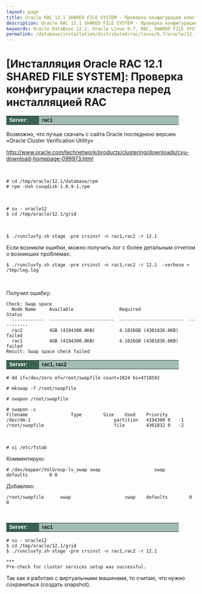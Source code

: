 ```yaml
---
layout: page
title: Oracle RAC 12.1 SHARED FILE SYSTEM - Проверка конфигурации кластера перед инсталляцией RAC
description: Oracle RAC 12.1 SHARED FILE SYSTEM - Проверка конфигурации кластера перед инсталляцией RAC
keywords: Oracle DataBase 12.1, Oracle Linux 6.7, RAC, SHARED FILE SYSTEM
permalink: /database/installation/distributed/rac/linux/6.7/oracle/12.1/shared-file-system/check-environment-before-install/
---
```


# [Инсталляция Oracle RAC 12.1 SHARED FILE SYSTEM]: Проверка конфигурации кластера перед инсталляцией RAC

<table cellpadding="4" cellspacing="2" align="center" border="0" width="100%">
	<tr>
		<td style="color: rgb(255, 255, 255);" bgcolor="#386351" width="14%"><span style="font-family: Arial,Helvetica,sans-serif; font-size: 14px;"><strong>Server:</strong></span></td>
		<td height="20" bgcolor="#a2bcb1" width="60%"><span style="font-family: Arial,Helvetica,sans-serif; font-size: 14px;"><strong>rac1</strong></span></td>
	</tr>
</table>

Возможно, что лучше скачать с сайта Oracle последнюю версию «Oracle Cluster Verification Utility»

http://www.oracle.com/technetwork/products/clustering/downloads/cvu-download-homepage-099973.html

<br/>

    # cd /tmp/oracle/12.1/database/rpm
    # rpm -Uvh cvuqdisk-1.0.9-1.rpm

<br/>

    # su - oracle12
    $ cd /tmp/oracle/12.1/grid

<br/>

    $ ./runcluvfy.sh stage -pre crsinst -n rac1,rac2 -r 12.1

Если возникли ошибки, можно получить лог с более детальным отчетом о возникших проблемах:

    $ ./runcluvfy.sh stage -pre crsinst -n rac1,rac2 -r 12.1  -verbose > /tmp/log.log

<br/>

Получил ошибку:

    Check: Swap space
      Node Name     Available                 Required                  Status
      ------------  ------------------------  ------------------------  ----------
      rac2          4GB (4194300.0KB)         4.1026GB (4301836.0KB)    failed
      rac1          4GB (4194300.0KB)         4.1026GB (4301836.0KB)    failed
    Result: Swap space check failed

<table cellpadding="4" cellspacing="2" align="center" border="0" width="100%">
	<tr>
		<td style="color: rgb(255, 255, 255);" bgcolor="#386351" width="14%"><span style="font-family: Arial,Helvetica,sans-serif; font-size: 14px;"><strong>Server:</strong></span></td>
		<td height="20" bgcolor="#a2bcb1" width="60%"><span style="font-family: Arial,Helvetica,sans-serif; font-size: 14px;"><strong>rac1, rac2</strong></span></td>
	</tr>
</table>

    # dd if=/dev/zero of=/root/swapfile count=1024 bs=4718592

    # mkswap -f /root/swapfile

    # swapon /root/swapfile

    # swapon -s
    Filename				Type		Size	Used	Priority
    /dev/dm-1                               partition	4194300	0	-1
    /root/swapfile                          file		4301832	0	-2

<br/>

    # vi /etc/fstab

Комментирую:

    # /dev/mapper/VolGroup-lv_swap swap                    swap    defaults        0 0

Добавляю:

    /root/swapfile      swap                    swap    defaults        0 0

<br/>

<table cellpadding="4" cellspacing="2" align="center" border="0" width="100%">
	<tr>
		<td style="color: rgb(255, 255, 255);" bgcolor="#386351" width="14%"><span style="font-family: Arial,Helvetica,sans-serif; font-size: 14px;"><strong>Server:</strong></span></td>
		<td height="20" bgcolor="#a2bcb1" width="60%"><span style="font-family: Arial,Helvetica,sans-serif; font-size: 14px;"><strong>rac1</strong></span></td>
	</tr>
</table>

    # su - oracle12
    $ cd /tmp/oracle/12.1/grid
    $ ./runcluvfy.sh stage -pre crsinst -n rac1,rac2 -r 12.1

    ***
    Pre-check for cluster services setup was successful.

Так как я работаю с виртуальными машинами, то считаю, что нужно сохраниться (создать snapshot).
